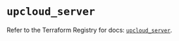 # `upcloud_server`

Refer to the Terraform Registry for docs: [`upcloud_server`](https://registry.terraform.io/providers/upcloudltd/upcloud/5.29.0/docs/resources/server).
